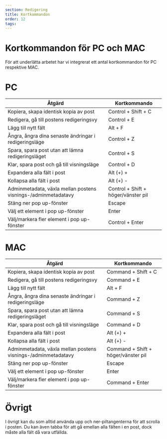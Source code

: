 ```yaml
---
section: Redigering
title: Kortkommandon
order: 12
tags:
---
```


# Kortkommandon för PC och MAC
För att underlätta arbetet har vi integrerat ett antal kortkommandon för PC respektive MAC. 
 
 
 
 
# PC 
    
| Åtgärd 					    	|         Kortkommando 																   	             |
|	 ------------- 						| 				------------- 																    |
| Kopiera, skapa identisk kopia av post 				|Control + Shift + C  								    |
| Redigera, gå till postens redigeringsvy 						|Control + E  				  							    |
| Lägg till nytt fält							|  																  Alt + F 														  |
| Ångra, ångra dina senaste ändringar i redigeringsläge	| 			Control + Z		  |  
| Spara, spara post utan att lämna redigeringsläget   | Control + S |
| Klar, spara post och gå till visningsläge | Control + D |
| Expandera alla fält i post 		|						Alt (+) +                 |
| Kollapsa alla fält i post | Alt (+) -   										  |
| Adminmetadata, växla mellan postens visnings-/adminmetadatavy    |Control + Shift + höger/vänster pil   	  |
| Stäng ner pop up-fönster | Escape |
| Välj ett element i pop up-fönster | Enter |
| Välj/markera fler element i pop up-fönster | Control + Enter |

 
 

# MAC 
    
|               Åtgärd 					    	| 										Kortkommando 																	|
|						 ------------- 						| 										------------- 																|
| Kopiera, skapa identisk kopia av post  				| Command + Shift + C  								|
| Redigera, gå till postens redigeringsvy  | Command + E   |
| Lägg till nytt fält | Alt + F  |
| Ångra, ångra dina senaste ändringar i redigeringsläge | Command + Z |
| Spara, spara post utan att lämna redigeringsläget   | Command + S  |
| Klar, spara post och gå till visningsläge | Command + D |
| Expandera alla fält i post 		|						Alt (+) +                 |
| Kollapsa alla fält i post | Alt (+) -   										  |
| Adminmetadata, växla mellan postens visnings-/adminmetadatavy       | Command + Shift + höger/vänster pil |
| Stäng ner pop up-fönster | Escape |
| Välj ett element i pop up-fönster | Enter |
| Välj/markera fler element i pop up-fönster | Command + Enter |




# Övrigt
I övrigt kan du som alltid använda upp och ner-piltangenterna för att scrolla i posten. Du kan även tabba för att gå emellan alla fälten i en post, dock måste alla fält då vara utfällda. 
  
